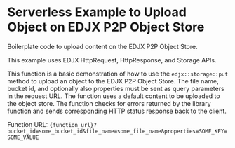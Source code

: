 <!--
title: .'Upload content on a particular bucket on EDJX P2P Object Store'
description: 'Boilerplate code to upload content on EDJX P2P Object Store'
platform: EDJX
language: C++
-->

# Serverless Example to Upload Object on EDJX P2P Object Store

Boilerplate code to upload content on the EDJX P2P Object Store.

This example uses EDJX HttpRequest, HttpResponse, and Storage APIs.

This function is a basic demonstration of how to use the `edjx::storage::put` method to upload an object to the EDJX P2P Object Store. The file name, bucket id, and optionally also properties must be sent as query parameters in the request URL. The function uses a default content to be uploaded to the object store. The function checks for errors returned by the library function and sends corresponding HTTP status response back to the client.

Function URL: `{function_url}?bucket_id=some_bucket_id&file_name=some_file_name&properties=SOME_KEY=SOME_VALUE`
